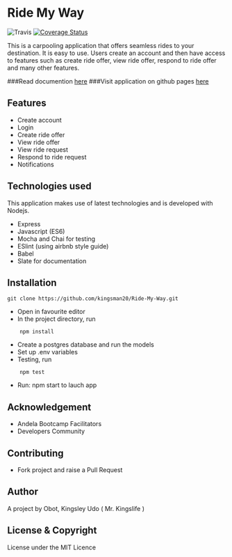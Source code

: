 # Ride My Way
![Travis](https://travis-ci.org/kingsman20/Ride-My-Way.svg?branch=develop)
[![Coverage Status](https://coveralls.io/repos/github/kingsman20/Ride-My-Way/badge.svg?branch=develop)](https://coveralls.io/github/kingsman20/Ride-My-Way?branch=develop)

This is a carpooling application that offers seamless rides to your destination. It is easy to use. Users create an account and then have access to features such as create ride offer, view ride offer, respond to ride offer and many other features.

###Read documention [here](https://kingsman20.github.io/docs/)
###Visit application on github pages [here](https://kingsman20.github.io/Ride-My-Way/UI/index.html)

## Features
* Create account
* Login
* Create ride offer
* View ride offer
* View ride request
* Respond to ride request
* Notifications

## Technologies used
This application makes use of latest technologies and is developed with Nodejs. 
* Express
* Javascript (ES6)
* Mocha and Chai for testing
* ESlint (using airbnb style guide)
* Babel 
* Slate for documentation

## Installation

```
git clone https://github.com/kingsman20/Ride-My-Way.git
```
* Open in favourite editor
* In the project directory, run 
```
	npm install
```
* Create a postgres database and run the models
* Set up .env variables
* Testing, run 
```
	npm test
```
* Run: npm start to lauch app

## Acknowledgement
* Andela Bootcamp Facilitators
* Developers Community

## Contributing
* Fork project and raise a Pull Request

## Author
A project by Obot, Kingsley Udo ( Mr. Kingslife )

## License & Copyright
License under the MIT Licence
